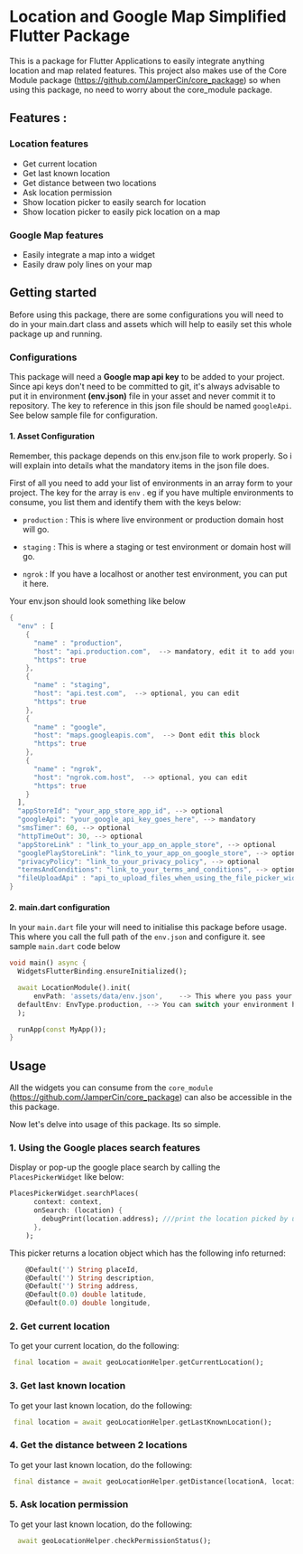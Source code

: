 <!--
This README describes the package. If you publish this package to pub.dev,
this README's contents appear on the landing page for your package.

For information about how to write a good package README, see the guide for
[writing package pages](https://dart.dev/tools/pub/writing-package-pages).

For general information about developing packages, see the Dart guide for
[creating packages](https://dart.dev/guides/libraries/create-packages)
and the Flutter guide for
[developing packages and plugins](https://flutter.dev/to/develop-packages).
-->

# Location and Google Map Simplified Flutter Package
This is a package for Flutter Applications to easily integrate anything location and map related features.
This project also makes use of the Core Module package (https://github.com/JamperCin/core_package) so when using this package, no need to worry about the core_module package.

## Features :
### Location features
- Get current location
- Get last known location
- Get distance between two locations
- Ask location permission
- Show location picker to easily search for location
- Show location picker to easily pick location on a map

### Google Map features
- Easily integrate a map into a widget
- Easily draw poly lines on your map

## Getting started

Before using this package, there are some configurations you will need to do in your main.dart class and assets which will help to easily set this whole package up and running.

### Configurations
This package will need a **Google map api key** to be added to your project. Since api keys don't need to be committed to git, it's always advisable to put it in environment **(env.json)** file in your asset and never commit it to repository. The key to reference in this json file should be named ```googleApi```. See below sample file for configuration.

#### 1. Asset Configuration
Remember, this package depends on this env.json file to work properly. So i will explain into details what the mandatory items in the json file does.

First of all you need to add your list of environments in an array form to your project. The key for the array is `env` .  eg if you have multiple environments to consume, you list them and identify them with the keys below:

- `production` : This is where live environment or production domain host will go.

- `staging` : This is where a staging or test environment or domain host will go.

- `ngrok` : If you have a localhost or another test environment, you can put it here.


Your env.json should look something like below

```dart
{
  "env" : [
    {
      "name" : "production",
      "host": "api.production.com",  --> mandatory, edit it to add your live/production host
      "https": true
    },
    {
      "name" : "staging",
      "host": "api.test.com",  --> optional, you can edit
      "https": true
    },
    {
      "name" : "google",
      "host": "maps.googleapis.com",  --> Dont edit this block
      "https": true
    },
    {
      "name" : "ngrok",
      "host": "ngrok.com.host",  --> optional, you can edit
      "https": true
    }
  ],
  "appStoreId": "your_app_store_app_id", --> optional
  "googleApi": "your_google_api_key_goes_here", --> mandatory
  "smsTimer": 60, --> optional
  "httpTimeOut": 30, --> optional
  "appStoreLink" : "link_to_your_app_on_apple_store", --> optional
  "googlePlayStoreLink": "link_to_your_app_on_google_store", --> optional
  "privacyPolicy": "link_to_your_privacy_policy", --> optional
  "termsAndConditions": "link_to_your_terms_and_conditions", --> optional
  "fileUploadApi" : "api_to_upload_files_when_using_the_file_picker_widget" --> optional. The host is already declared in your env already so no need to add the host, eg: file/upload?
}
```


#### 2. main.dart configuration
In your `main.dart` file your will need to initialise this package before usage. This where you call the full path of the `env.json` and configure it. see sample `main.dart` code below

```dart
void main() async {
  WidgetsFlutterBinding.ensureInitialized();

  await LocationModule().init(
      envPath: 'assets/data/env.json',    --> This where you pass your full path to the env.json file
  defaultEnv: EnvType.production, --> You can switch your environment here, whether production or staging or ngrok. The default is production incase you dont configure it here.
  );

  runApp(const MyApp());
}
```

## Usage

All the widgets you can consume from the `core_module` (https://github.com/JamperCin/core_package) can also be accessible in the this package.

Now let's delve into usage of this package. Its so simple.
### 1. Using the Google places search features
Display or pop-up the google place search by calling the `PlacesPickerWidget` like below:

```dart
PlacesPickerWidget.searchPlaces(
      context: context,
      onSearch: (location) {
        debugPrint(location.address); ///print the location picked by user
      },
    );
```
This picker returns a location object which has the following info returned:

```dart
    @Default('') String placeId,
    @Default('') String description,
    @Default('') String address,
    @Default(0.0) double latitude,
    @Default(0.0) double longitude,

```

### 2. Get current location
To get your current location, do the following:

```dart
 final location = await geoLocationHelper.getCurrentLocation();
```

### 3. Get last known location
To get your last known location, do the following:

```dart
 final location = await geoLocationHelper.getLastKnownLocation();
```

### 4. Get the distance between 2 locations
To get your last known location, do the following:

```dart
 final distance = await geoLocationHelper.getDistance(locationA, locationB);
```

### 5. Ask location permission
To get your last known location, do the following:

```dart
  await geoLocationHelper.checkPermissionStatus();
```